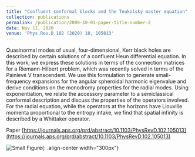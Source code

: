```yaml
---
title: "Confluent conformal blocks and the Teukolsky master equation"
collection: publications
permalink: /publication/2009-10-01-paper-title-number-2
date: Nov 11, 2020
venue: 'Phys.Rev.D 102 (2020) 10, 105013'
---
```

 
Quasinormal modes of usual, four-dimensional, Kerr black holes are described by certain solutions of a confluent Heun differential equation. In this work, we express these solutions in terms of the connection matrices for a Riemann-Hilbert problem, which was recently solved in terms of the Painlevé V transcendent. We use this formulation to generate small-frequency expansions for the angular spheroidal harmonic eigenvalue and derive conditions on the monodromy properties for the radial modes. Using exponentiation, we relate the accessory parameter to a semiclassical conformal description and discuss the properties of the operators involved. For the radial equation, while the operators at the horizons have Liouville momenta proportional to the entropy intake, we find that spatial infinity is described by a Whittaker operator.

Paper [https://journals.aps.org/prd/abstract/10.1103/PhysRevD.102.105013](https://journals.aps.org/prd/abstract/10.1103/PhysRevD.102.105013)

![Small Figure](/images/foo-bar-identity.jpg){: .align-center width="300px"}

